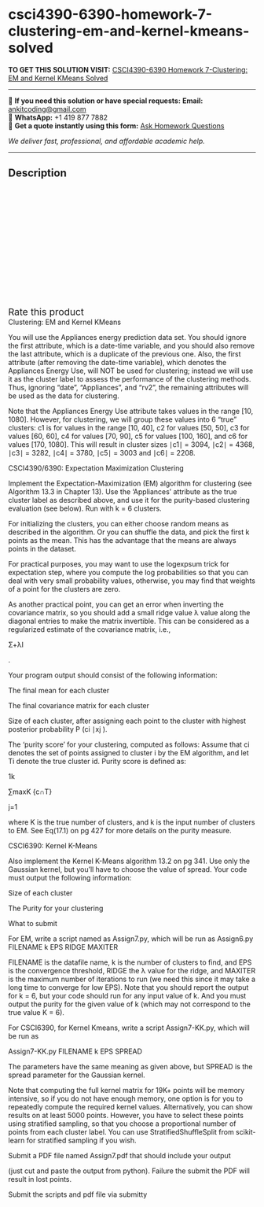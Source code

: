 # csci4390-6390-homework-7-clustering-em-and-kernel-kmeans-solved
**TO GET THIS SOLUTION VISIT:** [CSCI4390-6390 Homework 7-Clustering: EM and Kernel KMeans Solved](https://www.ankitcodinghub.com/product/csci4390-6390-homework-7-clustering-em-and-kernel-kmeans-solved/)


---

📩 **If you need this solution or have special requests:** **Email:** ankitcoding@gmail.com  
📱 **WhatsApp:** +1 419 877 7882  
📄 **Get a quote instantly using this form:** [Ask Homework Questions](https://www.ankitcodinghub.com/services/ask-homework-questions/)

*We deliver fast, professional, and affordable academic help.*

---

<h2>Description</h2>



<div class="kk-star-ratings kksr-auto kksr-align-center kksr-valign-top" data-payload="{&quot;align&quot;:&quot;center&quot;,&quot;id&quot;:&quot;92574&quot;,&quot;slug&quot;:&quot;default&quot;,&quot;valign&quot;:&quot;top&quot;,&quot;ignore&quot;:&quot;&quot;,&quot;reference&quot;:&quot;auto&quot;,&quot;class&quot;:&quot;&quot;,&quot;count&quot;:&quot;0&quot;,&quot;legendonly&quot;:&quot;&quot;,&quot;readonly&quot;:&quot;&quot;,&quot;score&quot;:&quot;0&quot;,&quot;starsonly&quot;:&quot;&quot;,&quot;best&quot;:&quot;5&quot;,&quot;gap&quot;:&quot;4&quot;,&quot;greet&quot;:&quot;Rate this product&quot;,&quot;legend&quot;:&quot;0\/5 - (0 votes)&quot;,&quot;size&quot;:&quot;24&quot;,&quot;title&quot;:&quot;CSCI4390-6390 Homework 7-Clustering: EM and Kernel KMeans Solved&quot;,&quot;width&quot;:&quot;0&quot;,&quot;_legend&quot;:&quot;{score}\/{best} - ({count} {votes})&quot;,&quot;font_factor&quot;:&quot;1.25&quot;}">

<div class="kksr-stars">

<div class="kksr-stars-inactive">
            <div class="kksr-star" data-star="1" style="padding-right: 4px">


<div class="kksr-icon" style="width: 24px; height: 24px;"></div>
        </div>
            <div class="kksr-star" data-star="2" style="padding-right: 4px">


<div class="kksr-icon" style="width: 24px; height: 24px;"></div>
        </div>
            <div class="kksr-star" data-star="3" style="padding-right: 4px">


<div class="kksr-icon" style="width: 24px; height: 24px;"></div>
        </div>
            <div class="kksr-star" data-star="4" style="padding-right: 4px">


<div class="kksr-icon" style="width: 24px; height: 24px;"></div>
        </div>
            <div class="kksr-star" data-star="5" style="padding-right: 4px">


<div class="kksr-icon" style="width: 24px; height: 24px;"></div>
        </div>
    </div>

<div class="kksr-stars-active" style="width: 0px;">
            <div class="kksr-star" style="padding-right: 4px">


<div class="kksr-icon" style="width: 24px; height: 24px;"></div>
        </div>
            <div class="kksr-star" style="padding-right: 4px">


<div class="kksr-icon" style="width: 24px; height: 24px;"></div>
        </div>
            <div class="kksr-star" style="padding-right: 4px">


<div class="kksr-icon" style="width: 24px; height: 24px;"></div>
        </div>
            <div class="kksr-star" style="padding-right: 4px">


<div class="kksr-icon" style="width: 24px; height: 24px;"></div>
        </div>
            <div class="kksr-star" style="padding-right: 4px">


<div class="kksr-icon" style="width: 24px; height: 24px;"></div>
        </div>
    </div>
</div>


<div class="kksr-legend" style="font-size: 19.2px;">
            <span class="kksr-muted">Rate this product</span>
    </div>
    </div>
<div class="page" title="Page 1">
<div class="section">
<div class="layoutArea">
<div class="column">
Clustering: EM and Kernel KMeans

You will use the Appliances energy prediction data set. You should ignore the first attribute, which is a date-time variable, and you should also remove the last attribute, which is a duplicate of the previous one. Also, the first attribute (after removing the date-time variable), which denotes the Appliances Energy Use, will NOT be used for clustering; instead we will use it as the cluster label to assess the performance of the clustering methods. Thus, ignoring “date”, “Appliances”, and “rv2”, the remaining attributes will be used as the data for clustering.

Note that the Appliances Energy Use attribute takes values in the range [10, 1080]. However, for clustering, we will group these values into 6 “true” clusters: c1 is for values in the range [10, 40], c2 for values [50, 50], c3 for values [60, 60], c4 for values [70, 90], c5 for values [100, 160], and c6 for values [170, 1080]. This will result in cluster sizes ∣c1∣ = 3094, ∣c2∣ = 4368, ∣c3∣ = 3282, ∣c4∣ = 3780, ∣c5∣ = 3003 and ∣c6∣ = 2208.

CSCI4390/6390: Expectation Maximization Clustering

Implement the Expectation-Maximization (EM) algorithm for clustering (see Algorithm 13.3 in Chapter 13). Use the ‘Appliances’ attribute as the true cluster label as described above, and use it for the purity-based clustering evaluation (see below). Run with k = 6 clusters.

For initializing the clusters, you can either choose random means as described in the algorithm. Or you can shuffle the data, and pick the first k points as the mean. This has the advantage that the means are always points in the dataset.

For practical purposes, you may want to use the logexpsum trick for expectation step, where you compute the log probabilities so that you can deal with very small probability values, otherwise, you may find that weights of a point for the clusters are zero.

As another practical point, you can get an error when inverting the covariance matrix, so you should add a small ridge value λ value along the diagonal entries to make the matrix invertible. This can be considered as a regularized estimate of the covariance matrix, i.e.,

Σ+λI

.

Your program output should consist of the following information:

The final mean for each cluster

The final covariance matrix for each cluster

Size of each cluster, after assigning each point to the cluster with highest posterior probability P (ci ∣xj ).

The ‘purity score’ for your clustering, computed as follows: Assume that ci denotes the set of points assigned to cluster i by the EM algorithm, and let Ti denote the true cluster id. Purity score is defined as:

</div>
</div>
<div class="layoutArea">
<div class="column">
1k

∑maxK {c∩T}

</div>
</div>
<div class="layoutArea">
<div class="column">
j=1

where K is the true number of clusters, and k is the input number of clusters to EM. See Eq(17.1) on pg 427 for more details on the purity measure.

CSCI6390: Kernel K-Means

Also implement the Kernel K-Means algorithm 13.2 on pg 341. Use only the Gaussian kernel, but you’ll have to choose the value of spread. Your code must output the following information:

Size of each cluster

The Purity for your clustering

What to submit

For EM, write a script named as Assign7.py, which will be run as Assign6.py FILENAME k EPS RIDGE MAXITER

FILENAME is the datafile name, k is the number of clusters to find, and EPS is the convergence threshold, RIDGE the λ value for the ridge, and MAXITER is the maximum number of iterations to run (we need this since it may take a long time to converge for low EPS). Note that you should report the output for k = 6, but your code should run for any input value of k. And you must output the purity for the given value of k (which may not correspond to the true value K = 6).

For CSCI6390, for Kernel Kmeans, write a script Assign7-KK.py, which will be run as

Assign7-KK.py FILENAME k EPS SPREAD

The parameters have the same meaning as given above, but SPREAD is the spread parameter for the Gaussian kernel.

Note that computing the full kernel matrix for 19K+ points will be memory intensive, so if you do not have enough memory, one option is for you to repeatedly compute the required kernel values. Alternatively, you can show results on at least 5000 points. However, you have to select these points using stratified sampling, so that you choose a proportional number of points from each cluster label. You can use StratifiedShuffleSplit from scikit- learn for stratified sampling if you wish.

Submit a PDF file named Assign7.pdf that should include your output

(just cut and paste the output from python). Failure the submit the PDF will result in lost points.

Submit the scripts and pdf file via submitty

</div>
</div>
</div>
</div>

